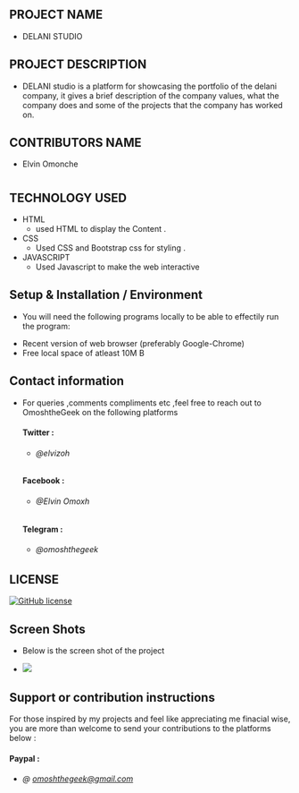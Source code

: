 ## PROJECT NAME
- DELANI STUDIO

## PROJECT DESCRIPTION
- DELANI studio is a platform for showcasing the portfolio  of the delani company, it gives a brief description of the company values, what the company does and some of the projects that the company has worked on.
## CONTRIBUTORS NAME
 - Elvin Omonche
#
## TECHNOLOGY USED
- HTML
  - used HTML to display the Content .
- CSS
   - Used CSS and Bootstrap css for styling .
- JAVASCRIPT
   - Used Javascript to make the web interactive

## Setup & Installation / Environment
* You will need the following programs locally to be able to effectily run the program:
- Recent version of web browser (preferably Google-Chrome)
- Free local space of atleast 10M B

## Contact information
 - For queries ,comments compliments etc ,feel free to reach out to OmoshtheGeek on the following platforms
    #### Twitter :
    * ###### @elvizoh

    #### Facebook :
    * ###### @Elvin Omoxh

    #### Telegram :
    * ###### @omoshthegeek





## LICENSE 
 
  [![GitHub license](https://img.shields.io/github/license/Naereen/StrapDown.js.svg)](https://github.com/Naereen/StrapDown.js/blob/master/LICENSE)

##  Screen Shots
  - Below is the screen shot of the project

  - <img src="../images/delani.jpg">

## Support or contribution instructions
For those inspired by my projects and feel like appreciating me finacial wise, you are more than welcome to send your contributions to the platforms below :
 #### Paypal :
* ###### @ omoshthegeek@gmail.com